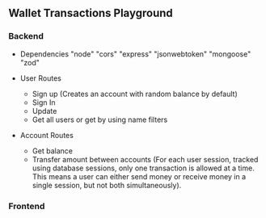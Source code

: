 ## Wallet Transactions Playground

### Backend

- Dependencies
  "node"
  "cors"
  "express"
  "jsonwebtoken"
  "mongoose"
  "zod"

- User Routes

  - Sign up (Creates an account with random balance by default)
  - Sign In
  - Update
  - Get all users or get by using name filters

- Account Routes
  - Get balance
  - Transfer amount between accounts (For each user session, tracked using database sessions, only one transaction is allowed at a time. This means a user can either send money or receive money in a single session, but not both simultaneously).

### Frontend
